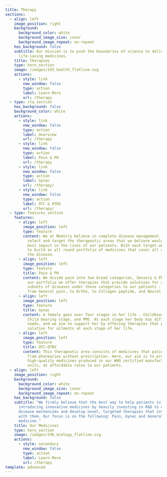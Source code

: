 ```yaml
---
title: Therapy
sections:
  - align: left
    image_position: right
    background:
      background_color: white
      background_image_size: cover
      background_image_repeat: no-repeat
    has_background: false
    subtitle: Our mission is to push the boundaries of science to deliver
      life-saving medicines.
    title: Therapies
    type: hero_section
    image: /images/193_health_flatline.svg
    actions:
      - style: link
        new_window: false
        type: action
        label: Learn More
        url: /therapy
  - type: cta_section
    has_background: false
    background_color: white
    actions:
      - style: link
        new_window: false
        type: action
        label: Overview
        url: /therapy
      - style: link
        new_window: false
        type: action
        label: Pain & PH
        url: /therapy
      - style: link
        new_window: false
        type: action
        label: Gynac
        url: /therapy/
      - style: link
        new_window: false
        type: action
        label: OTC & OTRX
        url: /therapy/
  - type: features_section
    features:
      - align: left
        image_position: left
        type: feature
        content: We at Medstry believe in complete disease management. We carefully
          select and target the therapeutic areas that we believe would make the
          most impact in the lives of our patients. With each target we strive
          to build an all round portfolio of medicines that cover all aspects of
          the disease.
      - align: left
        image_position: left
        type: feature
        title: Pain & PH
        content: We divide pain into two broad categories, Sensory & Physical pain. In
          our portfolio we offer therapies that provide solutions for all
          subsets of diseases under these categories to our patients - ranging
          from General pain, to Ortho, to Collagen peptide, and Neural pain.
      - align: left
        image_position: left
        type: feature
        title: Gynac
        content: A female goes over four stages in her life - Childhood, Adolescence,
          Child bearing stage, and PMS. At each stage her body has different
          needs, and we aim to support her by offering therapies that provide
          solution for ailments at each stage of her life.
      - align: left
        image_position: left
        type: feature
        title: OTC-OTRX
        content: This therapeutic area consists of medicines that patients can purchase
          from pharmacies without prescription. Here, our aim is to provide
          high-quality medicines produced in our WHO certified manufacturing
          units, at affordable rates to our patients.
  - align: left
    image_position: right
    background:
      background_color: white
      background_image_size: cover
      background_image_repeat: no-repeat
    has_background: false
    subtitle: "We firmly believe that the best way to help patients is to focus on
      introducing innovative medicines by heavily investing in R&D to discover
      disease mechanisms and develop novel, targeted therapies that interact
      with them. Our focus is on the following: Pain, Gynac and General
      medicine."
    title: Our Medicines
    type: hero_section
    image: /images/336_ecology_flatline.svg
    actions:
      - style: secondary
        new_window: false
        type: action
        label: Learn More
        url: /therapy
template: advanced
---
```


